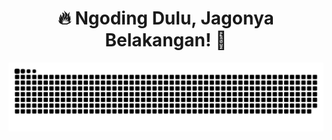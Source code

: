 <!-- Profil README.md - Assyifaul04 -->

<h1 align="center">🔥 Ngoding Dulu, Jagonya Belakangan! 🚀</h1>

<p align="center">
  <img src="https://raw.githubusercontent.com/Platane/snk/output/github-contribution-grid-snake.svg" alt="snake gif" />
</p>
